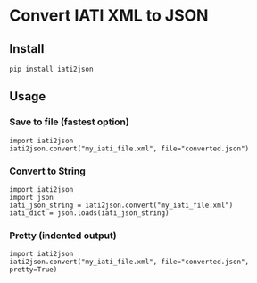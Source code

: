 # Convert IATI XML to JSON

##  Install

```
pip install iati2json
```

##  Usage

### Save to file (fastest option)

```
import iati2json
iati2json.convert("my_iati_file.xml", file="converted.json")

```

### Convert to String

```
import iati2json
import json
iati_json_string = iati2json.convert("my_iati_file.xml")
iati_dict = json.loads(iati_json_string)
```

### Pretty (indented output)

```
import iati2json
iati2json.convert("my_iati_file.xml", file="converted.json", pretty=True)

```
